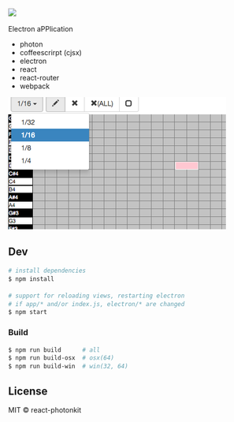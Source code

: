 # 

<img src='assets/epp.png' width=256 />

Electron aPPlication

- photon
- coffeescrirpt (cjsx)
- electron
- react
- react-router
- webpack

![screenshot]


## Dev

```sh
# install dependencies
$ npm install

# support for reloading views, restarting electron
# if app/* and/or index.js, electron/* are changed
$ npm start
```


### Build

```sh
$ npm run build      # all
$ npm run build-osx  # osx(64)
$ npm run build-win  # win(32, 64)
```


## License

MIT © react-photonkit



[screenshot]: assets/screenshot.png
